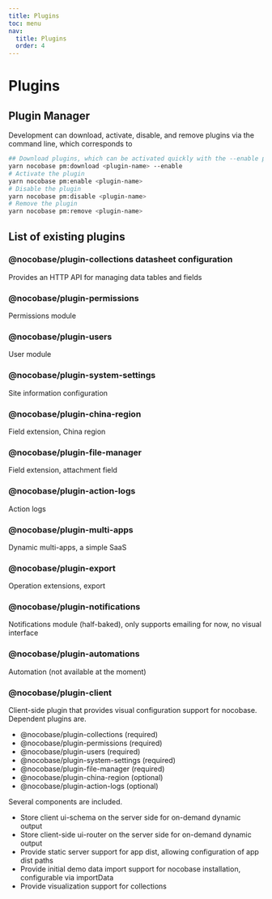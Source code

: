 ```yaml
---
title: Plugins
toc: menu
nav:
  title: Plugins
  order: 4
---
```


# Plugins

## Plugin Manager

Development can download, activate, disable, and remove plugins via the command line, which corresponds to

```bash
## Download plugins, which can be activated quickly with the --enable parameter
yarn nocobase pm:download <plugin-name> --enable
# Activate the plugin
yarn nocobase pm:enable <plugin-name>
# Disable the plugin
yarn nocobase pm:disable <plugin-name>
# Remove the plugin
yarn nocobase pm:remove <plugin-name>
```

## List of existing plugins

### @nocobase/plugin-collections datasheet configuration

Provides an HTTP API for managing data tables and fields

### @nocobase/plugin-permissions

Permissions module

### @nocobase/plugin-users

User module

### @nocobase/plugin-system-settings

Site information configuration

### @nocobase/plugin-china-region

Field extension, China region

### @nocobase/plugin-file-manager

Field extension, attachment field

### @nocobase/plugin-action-logs

Action logs

### @nocobase/plugin-multi-apps

Dynamic multi-apps, a simple SaaS

### @nocobase/plugin-export

Operation extensions, export

### @nocobase/plugin-notifications

Notifications module (half-baked), only supports emailing for now, no visual interface

### @nocobase/plugin-automations

Automation (not available at the moment)

### @nocobase/plugin-client

Client-side plugin that provides visual configuration support for nocobase. Dependent plugins are.

- @nocobase/plugin-collections (required)
- @nocobase/plugin-permissions (required)
- @nocobase/plugin-users (required)
- @nocobase/plugin-system-settings (required)
- @nocobase/plugin-file-manager (required)
- @nocobase/plugin-china-region (optional)
- @nocobase/plugin-action-logs (optional)

Several components are included.

- Store client ui-schema on the server side for on-demand dynamic output
- Store client-side ui-router on the server side for on-demand dynamic output
- Provide static server support for app dist, allowing configuration of app dist paths
- Provide initial demo data import support for nocobase installation, configurable via importData
- Provide visualization support for collections
